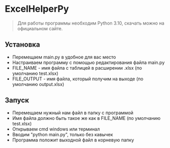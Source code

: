 # ExcelHelperPy
>Для работы программы необходим Python 3.10, скачать можно на официальном сайте.



## Установка
- Перемещаем main.py в удобное для вас место
- Настраиваем программу с помощью редактирования файла main.py
- FILE_NAME - имя файла с таблицей в расширении .xlsx (по умолчанию test.xlsx)
- FILE_OUTPUT - имя файла, который получим на выходе (по умолчанию output.xlsx)

## Запуск
- Перемещаем нужный нам файл в папку с программой
- Имя файла должно быть такое же как в FILE_NAME (по умолчанию test.xlsx)
- Открываем cmd windows или терминал 
- Вводим "python main.py", только без кавычек
- Программа положит выходной файл в корневую папку